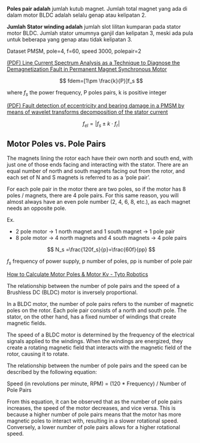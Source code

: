 ---
---

**Poles pair adalah** jumlah kutub magnet. Jumlah total magnet yang ada di dalam motor BLDC adalah selalu genap atau kelipatan 2.

**Jumlah Stator winding adalah** jumlah slot lilitan kumparan pada stator motor BLDC. Jumlah stator umumnya ganjil dan kelipatan 3, meski ada pula untuk beberapa yang genap atau tidak kelipatan 3.

Dataset PMSM, pole=4, f=60, speed 3000, polepair=2

[(PDF) Line Current Spectrum Analysis as a Technique to Diagnose the Demagnetization Fault in Permanent Magnet Synchronous Motor](https://www.researchgate.net/publication/344461763_Line_Current_Spectrum_Analysis_as_a_Technique_to_Diagnose_the_Demagnetization_Fault_in_Permanent_Magnet_Synchronous_Motor)

$$
fdem=[1\pm \frac{k}{P}]f_s
$$

where $f_s$ the power frequency, P poles pairs, k is positive integer

[(PDF) Fault detection of eccentricity and bearing damage in a PMSM by means of wavelet transforms decomposition of the stator current](https://www.researchgate.net/publication/4334974_Fault_detection_of_eccentricity_and_bearing_damage_in_a_PMSM_by_means_of_wavelet_transforms_decomposition_of_the_stator_current)

$$
f_{el}=|f_s\pm k\cdot f_r|
$$

## **Motor Poles vs. Pole Pairs**

The magnets lining the rotor each have their own north and south end, with just one of those ends facing and interacting with the stator. There are an equal number of north and south magnets facing out from the rotor, and each set of N and S magnets is referred to as a ‘pole pair’.

For each pole pair in the motor there are two poles, so if the motor has 8 poles / magnets, there are 4 pole pairs. For this same reason, you will almost always have an even pole number (2, 4, 6, 8, etc.), as each magnet needs an opposite pole.

Ex.

- 2 pole motor → 1 north magnet and 1 south magnet → 1 pole pair
- 8 pole motor → 4 north magnets and 4 south magnets → 4 pole pairs

$$
N_s =\frac{120f_s}{p}=\frac{60f}{pp}
$$

$f_s$ frequency of power supply, p number of poles, pp is number of pole pair

[How to Calculate Motor Poles & Motor Kv - Tyto Robotics](https://www.tytorobotics.com/blogs/articles/how-to-calculate-motor-poles-and-brushless-motor-kv)

The relationship between the number of pole pairs and the speed of a Brushless DC (BLDC) motor is inversely proportional. 

In a BLDC motor, the number of pole pairs refers to the number of magnetic poles on the rotor. Each pole pair consists of a north and south pole. The stator, on the other hand, has a fixed number of windings that create magnetic fields.

The speed of a BLDC motor is determined by the frequency of the electrical signals applied to the windings. When the windings are energized, they create a rotating magnetic field that interacts with the magnetic field of the rotor, causing it to rotate.

The relationship between the number of pole pairs and the speed can be described by the following equation:

Speed (in revolutions per minute, RPM) = (120 * Frequency) / Number of Pole Pairs

From this equation, it can be observed that as the number of pole pairs increases, the speed of the motor decreases, and vice versa. This is because a higher number of pole pairs means that the motor has more magnetic poles to interact with, resulting in a slower rotational speed. Conversely, a lower number of pole pairs allows for a higher rotational speed.

